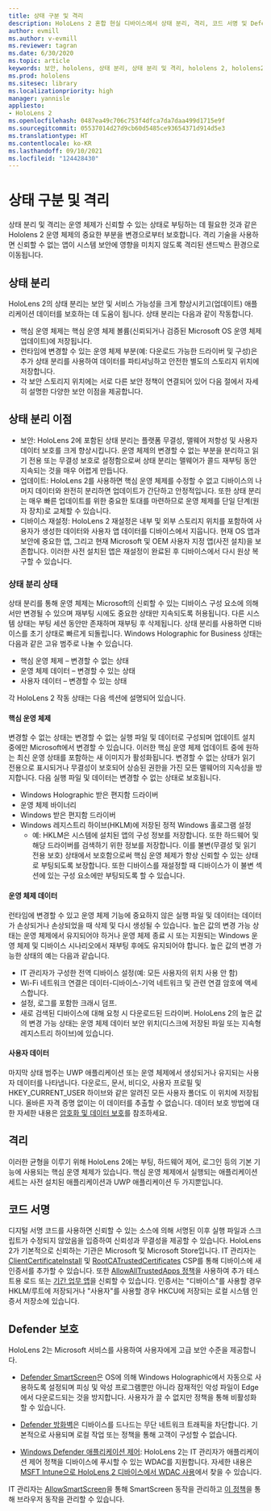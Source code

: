 ```yaml
---
title: 상태 구분 및 격리
description: HoloLens 2 혼합 현실 디바이스에서 상태 분리, 격리, 코드 서명 및 Defender 애플리케이션에 대해 알아봅니다.
author: evmill
ms.author: v-evmill
ms.reviewer: tagran
ms.date: 6/30/2020
ms.topic: article
keywords: 보안, hololens, 상태 분리, 상태 분리 및 격리, hololens 2, hololens2 보안, 보안 개요, 보안 아키텍처, 아키텍처, hololens 2 아키텍처
ms.prod: hololens
ms.sitesec: library
ms.localizationpriority: high
manager: yannisle
appliesto:
- HoloLens 2
ms.openlocfilehash: 0487ea49c706c753f4dfca7da7daa499d1715e9f
ms.sourcegitcommit: 05537014d27d9cb60d5485ce93654371d914d5e3
ms.translationtype: HT
ms.contentlocale: ko-KR
ms.lasthandoff: 09/10/2021
ms.locfileid: "124428430"
---
```

# <a name="state-separation-and-isolation"></a>상태 구분 및 격리

상태 분리 및 격리는 운영 체제가 신뢰할 수 있는 상태로 부팅하는 데 필요한 것과 같은 Hololens 2 운영 체제의 중요한 부분을 변경으로부터 보호합니다. 격리 기술을 사용하면 신뢰할 수 없는 앱이 시스템 보안에 영향을 미치지 않도록 격리된 샌드박스 환경으로 이동됩니다.

## <a name="state-separation"></a>상태 분리

HoloLens 2의 상태 분리는 보안 및 서비스 가능성을 크게 향상시키고(업데이트) 애플리케이션 데이터를 보호하는 데 도움이 됩니다.  상태 분리는 다음과 같이 작동합니다.
  * 핵심 운영 체제는 핵심 운영 체제 볼륨(신뢰되거나 검증된 Microsoft OS 운영 체제 업데이트)에 저장됩니다.
  * 런타임에 변경할 수 있는 운영 체제 부분(예: 다운로드 가능한 드라이버 및 구성)은 추가 상태 분리를 사용하여 데이터를 파티셔닝하고 안전한 별도의 스토리지 위치에 저장합니다.
  * 각 보안 스토리지 위치에는 서로 다른 보안 정책이 연결되어 있어 다음 절에서 자세히 설명한 다양한 보안 이점을 제공합니다.

## <a name="state-separation-benefits"></a>상태 분리 이점

  * 보안: HoloLens 2에 포함된 상태 분리는 플랫폼 무결성, 맬웨어 저항성 및 사용자 데이터 보호를 크게 향상시킵니다. 운영 체제의 변경할 수 없는 부분을 분리하고 읽기 전용 또는 무결성 보호로 설정함으로써 상태 분리는 맬웨어가 콜드 재부팅 동안 지속되는 것을 매우 어렵게 만듭니다. 
  * 업데이트: HoloLens 2를 사용하면 핵심 운영 체제를 수정할 수 없고 디바이스의 나머지 데이터와 완전히 분리하면 업데이트가 간단하고 안정적입니다.  또한 상태 분리는 매우 빠른 업데이트를 위한 중요한 토대를 마련하므로 운영 체제를 단일 단계(원자 장치)로 교체할 수 있습니다.
  * 디바이스 재설정: HoloLens 2 재설정은 내부 및 외부 스토리지 위치를 포함하여 사용자가 생성한 데이터와 사용자 앱 데이터를 디바이스에서 지웁니다. 현재 OS 앱과 보안에 중요한 앱, 그리고 현재 Microsoft 및 OEM 사용자 지정 앱(사전 설치)을 보존합니다. 이러한 사전 설치된 앱은 재설정이 완료된 후 디바이스에서 다시 원상 복구할 수 있습니다.

### <a name="state-separation-states"></a>상태 분리 상태

상태 분리를 통해 운영 체제는 Microsoft의 신뢰할 수 있는 디바이스 구성 요소에 의해서만 변경될 수 있으며 재부팅 시에도 중요한 상태만 지속되도록 허용됩니다. 다른 시스템 상태는 부팅 세션 동안만 존재하며 재부팅 후 삭제됩니다. 상태 분리를 사용하면 디바이스를 초기 상태로 빠르게 되돌립니다. Windows Holographic for Business 상태는 다음과 같은 고유 범주로 나눌 수 있습니다.
  * 핵심 운영 체제 – 변경할 수 없는 상태
  * 운영 체제 데이터 – 변경할 수 있는 상태 
  * 사용자 데이터 – 변경할 수 있는 상태

각 HoloLens 2 작동 상태는 다음 섹션에 설명되어 있습니다.

#### <a name="core-operating-system"></a>핵심 운영 체제

변경할 수 없는 상태는 변경할 수 없는 실행 파일 및 데이터로 구성되며 업데이트 설치 중에만 Microsoft에서 변경할 수 있습니다. 이러한 핵심 운영 체제 업데이트 중에 원하는 최신 운영 상태를 포함하는 새 이미지가 활성화됩니다.
변경할 수 없는 상태가 읽기 전용으로 표시되거나 무결성이 보호되어 상승된 권한을 가진 모든 맬웨어의 지속성을 방지합니다. 다음 실행 파일 및 데이터는 변경할 수 없는 상태로 보호됩니다.
  * Windows Holographic 받은 편지함 드라이버
  * 운영 체제 바이너리
  * Windows 받은 편지함 드라이버
  * Windows 레지스트리 하이브(HKLM)에 저장된 정적 Windows 홀로그램 설정
    * 예: HKLM은 시스템에 설치된 앱의 구성 정보를 저장합니다. 또한 하드웨어 및 해당 드라이버를 검색하기 위한 정보를 저장합니다.
이를 불변(무결성 및 읽기 전용 보호) 상태에서 보호함으로써 핵심 운영 체제가 항상 신뢰할 수 있는 상태로 부팅되도록 보장합니다. 또한 디바이스를 재설정할 때 디바이스가 이 불변 섹션에 있는 구성 요소에만 부팅되도록 할 수 있습니다. 

#### <a name="operating-system-data"></a>운영 체제 데이터 

런타임에 변경할 수 있고 운영 체제 기능에 중요하지 않은 실행 파일 및 데이터는 데이터가 손상되거나 손상되었을 때 삭제 및 다시 생성될 수 있습니다. 높은 값의 변경 가능 상태는 운영 체제에서 유지되어야 하거나 운영 체제 종료 시 또는 지원되는 Windows 운영 체제 및 디바이스 시나리오에서 재부팅 후에도 유지되어야 합니다. 높은 값의 변경 가능한 상태의 예는 다음과 같습니다.
  * IT 관리자가 구성한 전역 디바이스 설정(예: 모든 사용자의 위치 사용 안 함)
  * Wi-Fi 네트워크 연결은 데이터-디바이스-기억 네트워크 및 관련 연결 암호에 액세스합니다.
  * 설정, 로그를 포함한 크래시 덤프.
  * 새로 검색된 디바이스에 대해 요청 시 다운로드된 드라이버.
HoloLens 2의 높은 값의 변경 가능 상태는 운영 체제 데이터 보안 위치(디스크에 저장된 파일 또는 지속형 레지스트리 하이브)에 있습니다.

#### <a name="user-data"></a>사용자 데이터

마지막 상태 범주는 UWP 애플리케이션 또는 운영 체제에서 생성되거나 유지되는 사용자 데이터를 나타냅니다. 다운로드, 문서, 비디오, 사용자 프로필 및 HKEY_CURRENT_USER 하이브와 같은 알려진 모든 사용자 폴더도 이 위치에 저장됩니다. 올바른 자격 증명 없이는 이 데이터를 추출할 수 없습니다. 데이터 보호 방법에 대한 자세한 내용은 [암호화 및 데이터 보호](security-encryption-data-protection.md)를 참조하세요.

##  <a name="isolation"></a>격리

이러한 균형을 이루기 위해 HoloLens 2에는 부팅, 하드웨어 제어, 로그인 등의 기본 기능에 사용되는 핵심 운영 체제가 있습니다. 핵심 운영 체제에서 실행되는 애플리케이션 세트는 사전 설치된 애플리케이션과 UWP 애플리케이션 두 가지뿐입니다.

## <a name="code-signing"></a>코드 서명

디지털 서명 코드를 사용하면 신뢰할 수 있는 소스에 의해 서명된 이후 실행 파일과 스크립트가 수정되지 않았음을 입증하여 신뢰성과 무결성을 제공할 수 있습니다. HoloLens 2가 기본적으로 신뢰하는 기관은 Microsoft 및 Microsoft Store입니다. IT 관리자는 [ClientCertificateInstall](/windows/client-management/mdm/clientcertificateinstall-csp) 및 [RootCATrustedCertificates](/windows/client-management/mdm/rootcacertificates-csp) CSP를 통해 디바이스에 새 인증서를 추가할 수 있습니다. 또한 [AllowAllTrustedApps 정책](/windows/client-management/mdm/policy-csp-applicationmanagement#applicationmanagement-allowalltrustedapps)을 사용하여 추가 테스트용 로드 또는 [기간 업무 앱](/intune/apps/lob-apps-windows)을 신뢰할 수 있습니다. 인증서는 "디바이스"를 사용할 경우 HKLM/루트에 저장되거나 "사용자"를 사용할 경우 HKCU에 저장되는 로컬 시스템 인증서 저장소에 있습니다.

## <a name="defender-protections"></a>Defender 보호
HoloLens 2는 Microsoft 서비스를 사용하여 사용자에게 고급 보안 수준을 제공합니다.

* [Defender SmartScreen](/windows/security/threat-protection/microsoft-defender-smartscreen/microsoft-defender-smartscreen-overview)은 OS에 의해 Windows Holographic에서 자동으로 사용하도록 설정되며 피싱 및 악성 프로그램뿐만 아니라 잠재적인 악성 파일이 Edge에서 다운로드되는 것을 방지합니다. 사용자가 끌 수 없지만 정책을 통해 비활성화할 수 있습니다.

* [Defender 방화벽](/windows/security/threat-protection/windows-firewall/windows-firewall-with-advanced-security)은 디바이스를 드나드는 무단 네트워크 트래픽을 차단합니다. 기본적으로 사용되며 로컬 작업 또는 정책을 통해 고객이 구성할 수 없습니다. 

* [Windows Defender 애플리케이션 제어](/windows/security/threat-protection/windows-defender-application-control/wdac-and-applocker-overview): HoloLens 2는 IT 관리자가 애플리케이션 제어 정책을 디바이스에 푸시할 수 있는 WDAC를 지원합니다. 자세한 내용은 [MSFT Intune으로 HoloLens 2 디바이스에서 WDAC 사용](/mem/intune/configuration/custom-profile-hololens)에서 찾을 수 있습니다. 

IT 관리자는 [AllowSmartScreen](/windows/client-management/mdm/policy-csp-browser#browser-allowsmartscreen)을 통해 SmartScreen 동작을 관리하고 [이 정책](/windows/client-management/mdm/policy-csps-supported-by-hololens2)을 통해 브라우저 동작을 관리할 수 있습니다. 

